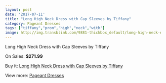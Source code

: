 ```yaml
---
layout: post
date: '2017-07-11'
title: "Long High Neck Dress with Cap Sleeves by Tiffany"
category: Pageant Dresses
tags: ["tiffany","prom","high","neck","with"]
image: http://img.transblink.com/9881-thickbox_default/long-high-neck-dress-with-cap-sleeves-by-tiffany.jpg
---
```

Long High Neck Dress with Cap Sleeves by Tiffany

On Sales: **$271.99**
<a href="https://www.transblink.com/en/pageant-dresses/3208-long-high-neck-dress-with-cap-sleeves-by-tiffany.html"><amp-img layout="responsive" width="600" height="600" src="//img.transblink.com/9881-thickbox_default/long-high-neck-dress-with-cap-sleeves-by-tiffany.jpg" alt="Long High Neck Dress with Cap Sleeves by Tiffany 0" /></a>
<a href="https://www.transblink.com/en/pageant-dresses/3208-long-high-neck-dress-with-cap-sleeves-by-tiffany.html"><amp-img layout="responsive" width="600" height="600" src="//img.transblink.com/9883-thickbox_default/long-high-neck-dress-with-cap-sleeves-by-tiffany.jpg" alt="Long High Neck Dress with Cap Sleeves by Tiffany 1" /></a>
<a href="https://www.transblink.com/en/pageant-dresses/3208-long-high-neck-dress-with-cap-sleeves-by-tiffany.html"><amp-img layout="responsive" width="600" height="600" src="//img.transblink.com/9882-thickbox_default/long-high-neck-dress-with-cap-sleeves-by-tiffany.jpg" alt="Long High Neck Dress with Cap Sleeves by Tiffany 2" /></a>

Buy it: [Long High Neck Dress with Cap Sleeves by Tiffany](https://www.transblink.com/en/pageant-dresses/3208-long-high-neck-dress-with-cap-sleeves-by-tiffany.html "Long High Neck Dress with Cap Sleeves by Tiffany")

View more: [Pageant Dresses](https://www.transblink.com/en/9-pageant-dresses "Pageant Dresses")
